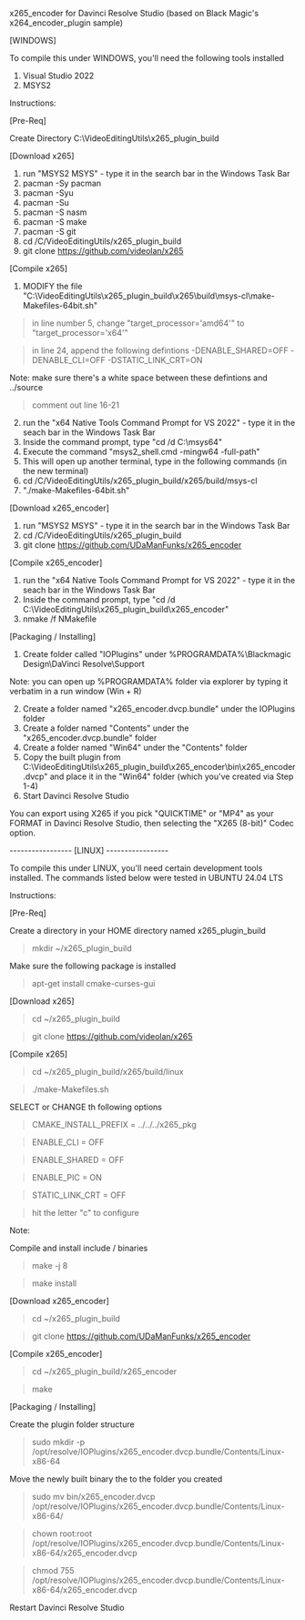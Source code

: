 x265_encoder for Davinci Resolve Studio (based on Black Magic's x264_encoder_plugin sample)

[WINDOWS]

To compile this under WINDOWS, you'll need the following tools installed

1) Visual Studio 2022
2) MSYS2

Instructions:

[Pre-Req]

Create Directory C:\VideoEditingUtils\x265_plugin_build

[Download x265]

1) run "MSYS2 MSYS" - type it in the search bar in the Windows Task Bar
2) pacman -Sy pacman
3) pacman -Syu
4) pacman -Su
5) pacman -S nasm
6) pacman -S make
7) pacman -S git
8) cd /C/VideoEditingUtils/x265_plugin_build   
90) git clone https://github.com/videolan/x265

[Compile x265]

1) MODIFY the file "C:\VideoEditingUtils\x265_plugin_build\x265\build\msys-cl\make-Makefiles-64bit.sh"

> in line number 5, change "target_processor='amd64'" to "target_processor='x64'"

> in line 24, append the following defintions -DENABLE_SHARED=OFF -DENABLE_CLI=OFF -DSTATIC_LINK_CRT=ON

Note: make sure there's a white space between these defintions and ../source

> comment out line 16-21

2) run the "x64 Native Tools Command Prompt for VS 2022" - type it in the seach bar in the Windows Task Bar
3) Inside the command prompt, type "cd /d C:\msys64"
4) Execute the command "msys2_shell.cmd -mingw64 -full-path"
5) This will open up another terminal, type in the following commands (in the new terminal)
6) cd /C/VideoEditingUtils/x265_plugin_build/x265/build/msys-cl
7) "./make-Makefiles-64bit.sh"

[Download x265_encoder]

1) run "MSYS2 MSYS" - type it in the search bar in the Windows Task Bar
2) cd /C/VideoEditingUtils/x265_plugin_build
3) git clone https://github.com/UDaManFunks/x265_encoder

[Compile x265_encoder]

1) run the "x64 Native Tools Command Prompt for VS 2022" - type it in the seach bar in the Windows Task Bar
2) Inside the command prompt, type "cd /d C:\VideoEditingUtils\x265_plugin_build\x265_encoder"
3) nmake /f NMakefile
   
[Packaging / Installing]

1) Create folder called "IOPlugins" under %PROGRAMDATA%\Blackmagic Design\DaVinci Resolve\Support

  Note: you can open up %PROGRAMDATA% folder via explorer by typing it verbatim in a run window (Win + R) 

2) Create a folder named "x265_encoder.dvcp.bundle" under the IOPlugins folder
3) Create a folder named "Contents" under the "x265_encoder.dvcp.bundle" folder
4) Create a folder named "Win64" under the "Contents" folder
5) Copy the built plugin from C:\VideoEditingUtils\x265_plugin_build\x265_encoder\bin\x265_encoder.dvcp" and place it in the "Win64" folder (which you've created via Step 1-4)
6) Start Davinci Resolve Studio
   
You can export using X265 if you pick "QUICKTIME" or "MP4" as your FORMAT in Davinci Resolve Studio, then selecting the "X265 (8-bit)" Codec option.

----------------- [LINUX] -----------------

To compile this under LINUX, you'll need certain development tools installed.   The commands listed below were tested in UBUNTU 24.04 LTS


Instructions:

[Pre-Req]

Create a directory in your HOME directory named x265_plugin_build

> mkdir ~/x265_plugin_build

Make sure the following package is installed 

> apt-get install cmake-curses-gui

[Download x265]

> cd ~/x265_plugin_build

> git clone https://github.com/videolan/x265

[Compile x265]

> cd  ~/x265_plugin_build/x265/build/linux

> ./make-Makefiles.sh

SELECT or CHANGE th following options

> CMAKE_INSTALL_PREFIX = ../../../x265_pkg

> ENABLE_CLI = OFF

> ENABLE_SHARED = OFF

> ENABLE_PIC = ON

> STATIC_LINK_CRT = OFF

> hit the letter "c" to configure

Note: 

Compile and install include / binaries

> make -j 8

> make install

[Download x265_encoder]

> cd ~/x265_plugin_build

> git clone https://github.com/UDaManFunks/x265_encoder

[Compile x265_encoder]

> cd ~/x265_plugin_build/x265_encoder

> make
   
[Packaging / Installing]

Create the plugin folder structure

> sudo mkdir -p /opt/resolve/IOPlugins/x265_encoder.dvcp.bundle/Contents/Linux-x86-64

Move the newly built binary the to the folder you created

> sudo mv bin/x265_encoder.dvcp /opt/resolve/IOPlugins/x265_encoder.dvcp.bundle/Contents/Linux-x86-64/

> chown root:root /opt/resolve/IOPlugins/x265_encoder.dvcp.bundle/Contents/Linux-x86-64/x265_encoder.dvcp

> chmod 755 /opt/resolve/IOPlugins/x265_encoder.dvcp.bundle/Contents/Linux-x86-64/x265_encoder.dvcp

Restart Davinci Resolve Studio 
